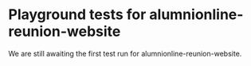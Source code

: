 # Playground tests for alumnionline-reunion-website
We are still awaiting the first test run for alumnionline-reunion-website.
